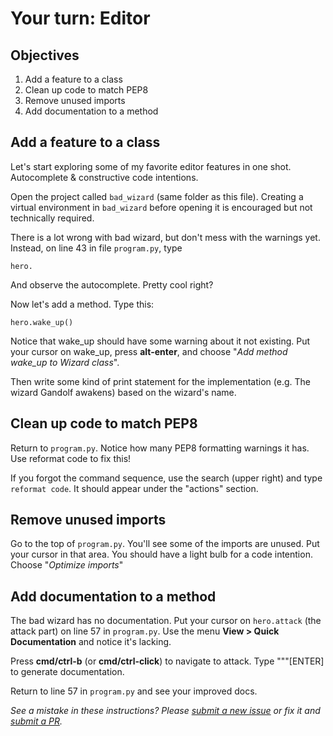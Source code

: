 # Your turn: Editor

## Objectives

1. Add a feature to a class
2. Clean up code to match PEP8
3. Remove unused imports
4. Add documentation to a method

## Add a feature to a class

Let's start exploring some of my favorite editor features in one shot. Autocomplete & constructive code intentions.

Open the project called `bad_wizard` (same folder as this file).  Creating a virtual environment in `bad_wizard` before opening it is encouraged but not technically required.

There is a lot wrong with bad wizard, but don't mess with the warnings yet. Instead, on line 43 in file `program.py`, type 

    hero.

And observe the autocomplete. Pretty cool right?

Now let's add a method. Type this:

    hero.wake_up()

Notice that wake_up should have some warning about it not existing. Put your cursor on wake_up, press **alt-enter**, and choose "*Add method wake_up to Wizard class*".

Then write some kind of print statement for the implementation (e.g. The wizard Gandolf awakens) based on the wizard's name.

## Clean up code to match PEP8

Return to `program.py`. Notice how many PEP8 formatting warnings it has. Use reformat code to fix this!

If you forgot the command sequence, use the search (upper right) and type `reformat code`. It should appear under the "actions" section.

## Remove unused imports

Go to the top of `program.py`. You'll see some of the imports are unused. Put your cursor in that area. You should have a light bulb for a code intention. Choose "*Optimize imports*"

## Add documentation to a method

The bad wizard has no documentation. Put your cursor on `hero.attack` (the attack part) on line 57 in `program.py`. Use the menu **View > Quick Documentation** and notice it's lacking.

Press **cmd/ctrl-b** (or **cmd/ctrl-click**) to navigate to attack. Type """[ENTER] to generate documentation.

Return to line 57 in `program.py` and see your improved docs.

*See a mistake in these instructions? Please [submit a new issue](https://github.com/talkpython/mastering-pycharm-course/issues) or fix it and [submit a PR](https://github.com/talkpython/mastering-pycharm-course/pulls).*